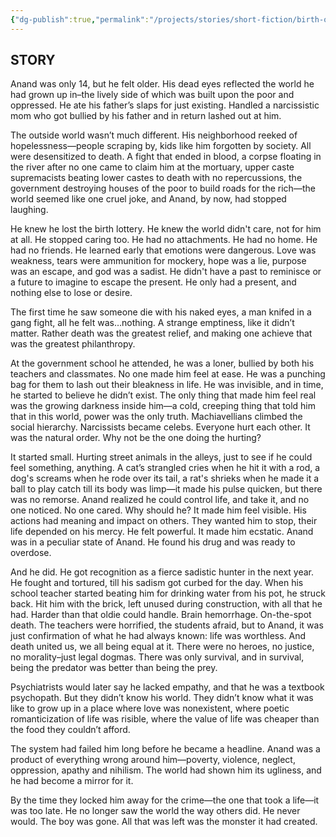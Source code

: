 ```yaml
---
{"dg-publish":true,"permalink":"/projects/stories/short-fiction/birth-of-a-pyschopath/","noteIcon":"","created":"2025-03-01T20:42:38.200+05:30","updated":"2025-03-01T20:44:28.133+05:30"}
---
```


## STORY

Anand was only 14, but he felt older. His dead eyes reflected the world he had grown up in–the lively side of which was built upon the poor and oppressed. 
He ate his father’s slaps for just existing. Handled a narcissistic mom who got bullied by his father and in return lashed out at him. 

The outside world wasn’t much different. His neighborhood reeked of hopelessness—people scraping by, kids like him forgotten by society. All were desensitized to death. A fight that ended in blood, a corpse floating in the river after no one came to claim him at the mortuary, upper caste supremacists beating lower castes to death with no repercussions, the government destroying houses of the poor to build roads for the rich—the world seemed like one cruel joke, and Anand, by now, had stopped laughing. 

He knew he lost the birth lottery. He knew the world didn't care, not for him at all. He stopped caring too. He had no attachments. He had no home. He had no friends. He learned early that emotions were dangerous. Love was weakness, tears were ammunition for mockery, hope was a lie, purpose was an escape, and god was a sadist. He didn't have a past to reminisce or a future to imagine to escape the present. He only had a present, and nothing else to lose or desire. 

The first time he saw someone die with his naked eyes, a man knifed in a gang fight, all he felt was…nothing. A strange emptiness, like it didn’t matter. Rather death was the greatest relief, and making one achieve that was the greatest philanthropy.

At the government school he attended, he was a loner, bullied by both his teachers and classmates. No one made him feel at ease. He was a punching bag for them to lash out their bleakness in life. He was invisible, and in time, he started to believe he didn’t exist. The only thing that made him feel real was the growing darkness inside him—a cold, creeping thing that told him that in this world, power was the only truth. Machiavellians climbed the social hierarchy. Narcissists became celebs. Everyone hurt each other. It was the natural order. Why not be the one doing the hurting?

It started small. Hurting street animals in the alleys, just to see if he could feel something, anything. A cat’s strangled cries when he hit it with a rod, a dog's screams when he rode over its tail, a rat's shrieks when he made it a ball to play catch till its body was limp—it made his pulse quicken, but there was no remorse. Anand realized he could control life, and take it, and no one noticed. No one cared. Why should he?
It made him feel visible. His actions had meaning and impact on others. They wanted him to stop, their life depended on his mercy. He felt powerful. It made him ecstatic. Anand was in a peculiar state of Anand. He found his drug and was ready to overdose.

And he did.
He got recognition as a fierce sadistic hunter in the next year. He fought and tortured, till his sadism got curbed for the day. 
When his school teacher started beating him for drinking water from his pot, he struck back. Hit him with the brick, left unused during construction, with all that he had. Harder than that oldie could handle. Brain hemorrhage. On-the-spot death. The teachers were horrified, the students afraid, but to Anand, it was just confirmation of what he had always known: life was worthless. And death united us, we all being equal at it. 
There were no heroes, no justice, no morality–just legal dogmas. There was only survival, and in survival, being the predator was better than being the prey.

Psychiatrists would later say he lacked empathy, and that he was a textbook psychopath. But they didn’t know his world. They didn’t know what it was like to grow up in a place where love was nonexistent, where poetic romanticization of life was risible, where the value of life was cheaper than the food they couldn’t afford.

The system had failed him long before he became a headline. Anand was a product of everything wrong around him—poverty, violence, neglect, oppression, apathy and nihilism. The world had shown him its ugliness, and he had become a mirror for it. 

By the time they locked him away for the crime—the one that took a life—it was too late. He no longer saw the world the way others did. He never would. The boy was gone. All that was left was the monster it had created.